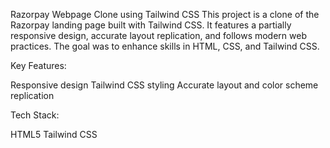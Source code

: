 Razorpay Webpage Clone using Tailwind CSS
This project is a clone of the Razorpay landing page built with Tailwind CSS. It features a partially responsive design, accurate layout replication, and follows modern web practices. The goal was to enhance skills in HTML, CSS, and Tailwind CSS.


Key Features:

Responsive design
Tailwind CSS styling
Accurate layout and color scheme replication


Tech Stack:

HTML5
Tailwind CSS
